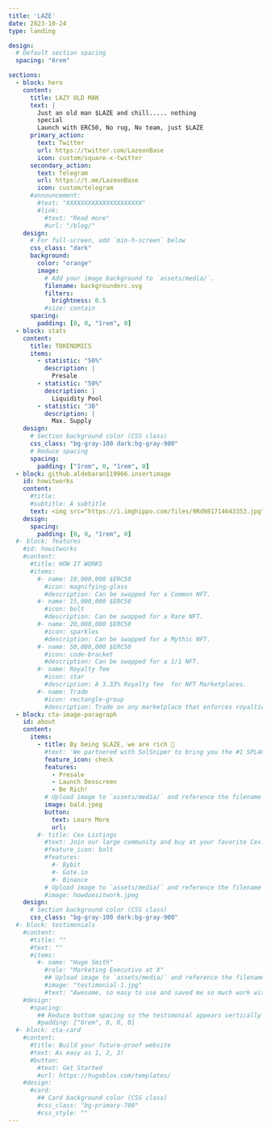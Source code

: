 ```yaml
---
title: 'LAZE'
date: 2023-10-24
type: landing

design:
  # Default section spacing
  spacing: "6rem"

sections:
  - block: hero
    content:
      title: LAZY OLD MAN
      text: |
        Just an old man $LAZE and chill..... nothing
        special
        Launch with ERC50, No rug, No team, just $LAZE
      primary_action:
        text: Twitter
        url: https://twitter.com/LazeonBase
        icon: custom/square-x-twitter
      secondary_action:
        text: Telegram
        url: https://t.me/LazeonBase
        icon: custom/telegram
      #announcement:
        #text: "XXXXXXXXXXXXXXXXXXXXX"
        #link:
          #text: "Read more"
          #url: "/blog/"
    design:
      # For full-screen, add `min-h-screen` below
      css_class: "dark"
      background:
        color: "orange"
        image:
          # Add your image background to `assets/media/`.
          filename: backgrounderc.svg
          filters:
            brightness: 0.5
          #size: contain
      spacing:
        padding: [0, 0, "1rem", 0]
  - block: stats
    content:
      title: TOKENOMICS
      items:
        - statistic: "50%"
          description: |  
            Presale
        - statistic: "50%"
          description: |
            Liquidity Pool
        - statistic: "3B"
          description: |
            Max. Supply
    design:
      # Section background color (CSS class)
      css_class: "bg-gray-100 dark:bg-gray-900"
      # Reduce spacing
      spacing:
        padding: ["1rem", 0, "1rem", 0]
  - block: github.aldebaran119966.insertimage
    id: howitworks
    content:
      #title:
      #subtitle: A subtitle
      text: <img src="https://i.imghippo.com/files/9Rd981714643353.jpg" alt="" border="0">
    design:
      spacing:
        padding: [0, 0, "1rem", 0]
  #- block: features
    #id: howitworks
    #content:
      #title: HOW IT WORKS
      #items:
        #- name: 10,000,000 $ERC50
          #icon: magnifying-glass
          #description: Can be swapped for a Common NFT.
        #- name: 15,000,000 $ERC50
          #icon: bolt
          #description: Can be swapped for a Rare NFT.
        #- name: 20,000,000 $ERC50
          #icon: sparkles
          #description: Can be swapped for a Mythic NFT.
        #- name: 50,000,000 $ERC50
          #icon: code-bracket
          #description: Can be swapped for a 1/1 NFT.
        #- name: Royalty fee
          #icon: star
          #description: A 3.33% Royalty fee  for NFT Marketplaces.
        #- name: Trade
          #icon: rectangle-group
          #description: Trade on any marketplace that enforces royalties on token extension NFTs.
  - block: cta-image-paragraph
    id: about
    content:
      items:
        - title: By being $LAZE, we are rich 🤑
          #text: 'We partnered with SolSniper to bring you the #1 SPL404 on Solana. More partnership announcements soon.'
          feature_icon: check
          features:
            - Presale
            - Launch Dexscreen
            - Be Rich!
          # Upload image to `assets/media/` and reference the filename here
          image: bald.jpeg
          button:
            text: Learn More
            url: 
        #- title: Cex Listings
          #text: Join our large community and buy at your favorite Cex.
          #feature_icon: bolt
          #features:
            #- Bybit
            #- Gate.io
            #- Binance
          # Upload image to `assets/media/` and reference the filename here
          #image: howdoesitwork.jpeg
    design:
      # Section background color (CSS class)
      css_class: "bg-gray-100 dark:bg-gray-900"
  #- block: testimonials
    #content:
      #title: ""
      #text: ""
      #items:
        #- name: "Hugo Smith"
          #role: "Marketing Executive at X"
          ## Upload image to `assets/media/` and reference the filename here
          #image: "testimonial-1.jpg"
          #text: "Awesome, so easy to use and saved me so much work with the swappable pre-designed sections!"
    #design:
      #spacing:
        ## Reduce bottom spacing so the testimonial appears vertically centered between sections
        #padding: ["6rem", 0, 0, 0]
  #- block: cta-card
    #content:
      #title: Build your future-proof website
      #text: As easy as 1, 2, 3!
      #button:
        #text: Get Started
        #url: https://hugoblox.com/templates/
    #design:
      #card:
        ## Card background color (CSS class)
        #css_class: "bg-primary-700"
        #css_style: ""
---
```


